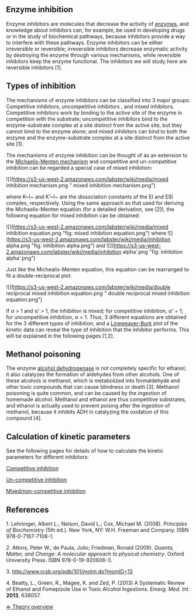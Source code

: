 Enzyme inhibition
-----------------

Enzyme inhibitors are molecules that decrease the activity of
[enzymes](/wiki/Enzyme "wikilink"), and knowledge about inhibitors can, for
example, be used in developing drugs or in the study of biochemical
pathways, because inhibitors provide a way to interfere with these
pathways. Enzyme inhibitors can be either irreversible or reversible;
irreversible inhibitors decrease enzymatic activity by destroying the
enzyme through various mechanisms, while reversible inhibitors keep the
enzyme functional. The inhibitors we will study here are reversible
inhibitors [1].

Types of inhibition
-------------------

The mechanisms of enzyme inhibitors can be classified into 3 major
groups: Competitive inhibitors, uncompetitive inhibitors , and mixed
inhibitors. Competitive inhibitors work by binding to the active site of
the enzyme in competition with the substrate; uncompetitive inhibitors
bind to the enzyme-substrate complex at a site distinct from the active
site, but they cannot bind to the enzyme alone; and mixed inhibitors can
bind to both the enzyme and the enzyme-substrate complex at a site
distinct from the active site [1].

The mechanisms of enzyme inhibition can be thought of as an extension to
the [Michaelis-Menten mechanism](/wiki/Michaelis-Menten "wikilink") and
competitive and un-competitive inhibition can be regarded a special case
of mixed inhibition:

![](https://s3-us-west-2.amazonaws.com/labster/wiki/media/mixed inhibition mechanism.png " mixed inhibition mechanism.png")

where K~I~ and K’~I~ are the dissociation constants of the EI and ESI
complex, respectively. Using the same approach as that used for deriving
the Michaelis-Menten equation (for a detailed derivation, see [2]), the
following equation for mixed inhibition can be obtained:

![](https://s3-us-west-2.amazonaws.com/labster/wiki/media/mixed inhibition equation.png "fig: mixed inhibition equation.png")
where
![](https://s3-us-west-2.amazonaws.com/labster/wiki/media/inhibition alpha.png "fig: inhibition alpha.png")
and
![](https://s3-us-west-2.amazonaws.com/labster/wiki/media/inhibition alpha'.png "fig: inhibition alpha'.png")

Just like the Michealis-Menten equation, this equation can be rearranged
to fit a double-reciprocal plot:

![](https://s3-us-west-2.amazonaws.com/labster/wiki/media/double reciprocal mixed inhibition equation.png " double reciprocal mixed inhibition equation.png")

If α \> 1 and α’ \> 1, the inhibition is mixed; for competitive
inhibition, α’ = 1; for uncompetitive inhibition, α = 1. Thus, 3
different equations are obtained for the 3 different types of
inhibition, and a [Lineweaver-Burk](/wiki/km "wikilink") plot of the kinetic
data can reveal the type of inhibition that the inhibitor performs. This
will be explained in the following pages [1,2].

Methanol poisoning
------------------

The enzyme [alcohol dehydrogenase](/wiki/ADH "wikilink") is not completely
specific for ethanol; it also catalyzes the formation of aldehydes from
other alcohols. One of these alcohols is methanol, which is metabolized
into formaldehyde and other toxic compounds that can cause blindness or
death [3]. Methanol poisoning is quite common, and can be caused by the
ingestion of homemade alcohol. Methanol and ethanol are thus competitive
substrates, and ethanol is actually used to prevent poising after the
ingestion of methanol, because it inhibits ADH in catalyzing the
oxidation of this compound [4].

Calculation of kinetic parameters
---------------------------------

See the following pages for details of how to calculate the kinetic
parameters for different inhibitors:

[Competitive inhibition](/wiki/Competitive_inhibition "wikilink")

[Un-competitive inhibition](/wiki/Un-competitive_inhibition "wikilink")

[Mixed/non-competitive inhibition](/wiki/Mixed_inhibition "wikilink")

References
----------

1\. Lehninger, Albert L.; Nelson, David L.; Cox, Michael M. (2008).
*Principles of Biochemistry* (5th ed.). New York, NY: W.H. Freeman and
Company. ISBN 978-0-7167-7108-1.

2\. Atkins, Peter W.; de Paula, Julio; Friedman, Ronald (2009). *Quanta,
Matter, and Change: A molecular approach to physical chemistry*. Oxford
University Press. ISBN 978-0-19-920606-3.

3\. <http://www.rcsb.org/pdb/101/motm.do?momID=13>

4\. Beatty, L., Green, R., Magee, K. and Zed, P. (2013) A Systematic
Review of Ethanol and Fomepizole Use in Toxic Alcohol Ingestions.
*Emerg. Med. Int.* **2013**, 638057.

[⇐ Theory overview](/wiki/Enzyme_Kinetics "wikilink")

